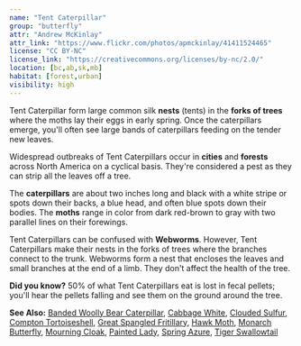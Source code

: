 ```yaml
---
name: "Tent Caterpillar"
group: "butterfly"
attr: "Andrew McKinlay"
attr_link: "https://www.flickr.com/photos/apmckinlay/41411524465"
license: "CC BY-NC"
license_link: "https://creativecommons.org/licenses/by-nc/2.0/"
location: [bc,ab,sk,mb]
habitat: [forest,urban]
visibility: high
---
```

Tent Caterpillar form large common silk **nests** (tents) in the **forks of trees** where the moths lay their eggs in early spring. Once the caterpillars emerge, you'll often see large bands of caterpillars feeding on the tender new leaves.

Widespread outbreaks of Tent Caterpillars occur in **cities** and **forests** across North America on a cyclical basis. They're considered a pest as they can strip all the leaves off a tree.

The **caterpillars** are about two inches long and black with a white stripe or spots down their backs, a blue head, and often blue spots down their bodies. The **moths** range in color from dark red-brown to gray with two parallel lines on their forewings.

Tent Caterpillars can be confused with **Webworms**. However, Tent Caterpillars make their nests in the forks of trees where the branches connect to the trunk. Webworms form a nest that encloses the leaves and small branches at the end of a limb. They don't affect the health of the tree.

**Did you know?** 50% of what Tent Caterpillars eat is lost in fecal pellets; you'll hear the pellets falling and see them on the ground around the tree.

<!-- generated, do not edit -->
**See Also:**
[Banded Woolly Bear Caterpillar](/{{section}}/bandwb),
[Cabbage White](/{{section}}/cabbgwht),
[Clouded Sulfur](/{{section}}/cloudsulf),
[Compton Tortoiseshell](/{{section}}/comptort),
[Great Spangled Fritillary](/{{section}}/greatfrit),
[Hawk Moth](/{{section}}/hawkmoth),
[Monarch Butterfly](/{{section}}/monarch),
[Mourning Cloak](/{{section}}/mournbut),
[Painted Lady](/{{section}}/paintbut),
[Spring Azure](/{{section}}/springbut),
[Tiger Swallowtail](/{{section}}/tigerbut)
